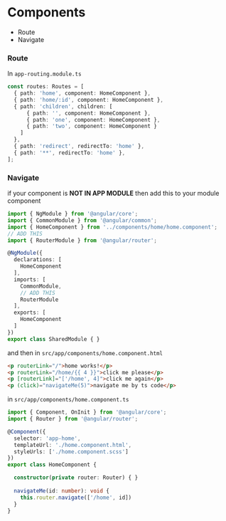 # Components
* Route
* Navigate
### Route
In `app-routing.module.ts`
```ts
const routes: Routes = [
  { path: 'home', component: HomeComponent },
  { path: 'home/:id', component: HomeComponent },
  { path: 'children', children: [
      { path: '', component: HomeComponent },
      { path: 'one', component: HomeComponent },
      { path: 'two', component: HomeComponent }
    ]
  },
  { path: 'redirect', redirectTo: 'home' },
  { path: '**', redirectTo: 'home' },
];
```
### Navigate
if your component is **NOT IN APP MODULE** then add this to your module component
```ts
import { NgModule } from '@angular/core';
import { CommonModule } from '@angular/common';
import { HomeComponent } from '../components/home/home.component';
// ADD THIS
import { RouterModule } from '@angular/router';

@NgModule({
  declarations: [
    HomeComponent
  ],
  imports: [
    CommonModule,
    // ADD THIS
    RouterModule
  ],
  exports: [
    HomeComponent
  ]
})
export class SharedModule { }
```
and then in `src/app/components/home.component.html`
```html
<p routerLink="/">home works!</p>
<p routerLink="/home/{{ 4 }}">click me please</p>
<p [routerLink]="['/home', 4]">click me again</p>
<p (click)="navigateMe(5)">navigate me by ts code</p>
```
in `src/app/components/home.component.ts`
```ts
import { Component, OnInit } from '@angular/core';
import { Router } from '@angular/router';

@Component({
  selector: 'app-home',
  templateUrl: './home.component.html',
  styleUrls: ['./home.component.scss']
})
export class HomeComponent {

  constructor(private router: Router) { }
  
  navigateMe(id: number): void {
    this.router.navigate(['/home', id])
  }
}
```

